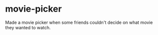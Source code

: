 # movie-picker
Made a movie picker when some friends couldn't decide on what movie they wanted to watch. 
